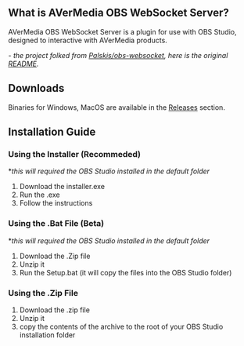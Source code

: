 What is AVerMedia OBS WebSocket Server?
------------
AVerMedia OBS WebSocket Server is a plugin for use with OBS Studio, designed to interactive with AVerMedia products.

*- the project folked from [Palskis/obs-websocket](https://github.com/Palakis/obs-websocket "Palskis/obs-websocket"), here is the original [README](https://github.com/Palakis/obs-websocket/blob/4.x-current/README.md "README").*

Downloads
------------
Binaries for Windows, MacOS are available in the [Releases](https://github.com/AVerMedia-Technologies-Inc/obs-websocket/releases "Releases") section.



Installation Guide
------------
### Using the Installer (Recommeded)
**this will required the OBS Studio installed in the default folder*
1. Download the installer.exe
2. Run the .exe
3. Follow the instructions

### Using the .Bat File (Beta)
**this will required the OBS Studio installed in the default folder*
1. Download the .Zip file
2. Unzip it
3. Run the Setup.bat (it will copy the files into the OBS Studio folder)

### Using the .Zip File
1. Download the .zip file
2. Unzip it
3. copy the contents of the archive to the root of your OBS Studio installation folder
